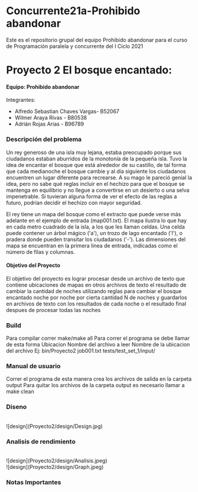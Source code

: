 # Concurrente21a-Prohibido abandonar

Este es el repositorio grupal del equipo Prohibido abandonar para el curso de Programación paralela y concurrente del I Ciclo 2021

# Proyecto 2 El bosque encantado: 

#### Equipo: Prohibido abandonar  
Integrantes:  
- Alfredo Sebastian Chaves Vargas- B52067
- Wilmer Araya Rivas - B80538
- Adrián Rojas Arias - B96789

### Descripción del problema

Un rey generoso de una isla muy lejana, estaba preocupado porque sus ciudadanos estaban aburridos de la monotonía de la pequeña isla. Tuvo la idea de encantar el bosque que está alrededor de su castillo, de tal forma que cada medianoche el bosque cambie y al día siguiente los ciudadanos encuentren un lugar diferente para recrearse. A su mago le pareció genial la idea, pero no sabe qué reglas incluir en el hechizo para que el bosque se mantenga en equilibrio y no llegue a convertirse en un desierto o una selva impenetrable. Si tuvieran alguna forma de ver el efecto de las reglas a futuro, podrían decidir el hechizo con mayor seguridad.

El rey tiene un mapa del bosque como el extracto que puede verse más adelante en el ejemplo de entrada (map001.txt). El mapa ilustra lo que hay en cada metro cuadrado de la isla, a los que les llaman celdas. Una celda puede contener un árbol mágico ('a'), un trozo de lago encantado ('l'), o pradera donde pueden transitar los ciudadanos ('-'). Las dimensiones del mapa se encuentran en la primera línea de entrada, indicadas como el número de filas y columnas.

#### Objetivo del Proyecto

El objetivo del proyecto es lograr procesar desde un archivo de texto que contiene ubicaciones de mapas en otros archivos de texto el resultado de cambiar la cantidad de noches utilizando reglas para cambiar el bosque encantado noche por noche por cierta cantidad N de noches y guardarlos en archivos de texto con los resultados de cada noche o el resultado final despues de procesar todas las noches

### Build
Para compilar correr make/make all
Para correr el programa se debe llamar de esta forma
Ubicacion Nombre del archivo a leer Nombre de la ubicacion del archivo
Ej:
bin/Proyecto2 job001.txt tests/test_set_1/input/

### Manual de usuario
Correr el programa de esta manera crea los archivos de salida en la carpeta output
Para quitar los archivos de la carpeta output es necesario llamar a make clean

### Diseno
<br/>
![design](Proyecto2/design/Design.jpg)

### Analisis de rendimiento
<br/>
![design](Proyecto2/design/Analisis.jpeg)
<br/>
![design](Proyecto2/design/Graph.jpeg)

### Notas Importantes